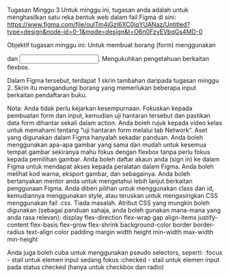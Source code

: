 Tugasan Minggu 3
Untuk minggu ini, tugasan anda adalah untuk menghasilkan satu reka bentuk web dalam fail Figma di sini: https://www.figma.com/file/oulTm4jGzI6XC0jqYUANaz/Untitled?type=design&node-id=0-1&mode=design&t=O6n0FzyEVbqGs4MD-0

Objektif tugasan minggu ini:
Untuk membuat borang (form) menggunakan <form> dan <input>.
Mengukuhkan pengetahuan berkaitan flexbox.

Dalam Figma tersebut, terdapat 1 skrin tambahan daripada tugasan minggu 2. Skrin itu mengandungi borang yang memerlukan beberapa input berkaitan pendaftaran buku.

Nota:
Anda tidak perlu kejarkan kesempurnaan. Fokuskan kepada pembuatan form dan input, kemudian uji hantaran tersebut dan pastikan data form dihantar sekali dalam action. Anda boleh rujuk kepada video kelas untuk memahami tentang “uji hantaran form melalui tab Network”.
Aset yang digunakan dalam Figma hanyalah sekadar panduan. Anda boleh menggunakan apa-apa gambar yang sama dan mudah untuk kesemua tempat gambar sekiranya mahu fokus dengan flexbox tanpa perlu fokus kepada pemilihan gambar.
Anda boleh daftar akaun anda (sign in) ke dalam Figma untuk mendapat akses kepada peralatan dalam Figma. Anda boleh melihat kod warna, eksport gambar, dan sebagainya. Anda boleh bertanyakan mentor anda untuk mengetahui lebih lanjut berkaitan penggunaan Figma.
Anda diberi pilihan untuk menggunakan class dan id, kemudiannya menggunakan style, atau teruskan untuk mengasingkan CSS menggunakan fail .css. Tiada masalah.
Atribut CSS yang mungkin boleh digunakan (sebagai panduan sahaja, anda boleh gunakan mana-mana yang anda rasa relevan):
display
flex-direction
flex-wrap
gap
align-items
justify-content
flex-basis
flex-grow
flex-shrink
background-color
border
border-radius
text-align
color
padding
margin
width
height
min-width
max-width
min-height

Anda juga boleh cuba untuk menggunakan pseudo selectors, seperti:
:focus - stail untuk elemen input sedang fokus
:checked - stail untuk elemen input pada status checked (hanya untuk checkbox dan radio)

